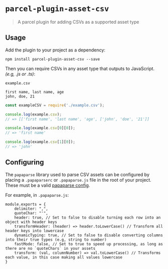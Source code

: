 # `parcel-plugin-asset-csv`

> A parcel plugin for adding CSVs as a supported asset type

## Usage

Add the plugin to your project as a dependency:

```
npm install parcel-plugin-asset-csv --save
```

Then you can require CSVs in any asset type that outputs to JavaScript. _(e.g, .js or .ts)_:

`example.csv`
```csv
first name, last name, age
john, doe, 21
```

```js
const exampleCSV = require('./example.csv');

console.log(example.csv);
// => [['first name', 'last name', 'age', ['john', 'doe', '21']]

console.log(example.csv[0][0]);
// => 'first name'

console.log(example.csv[1][0]);
// => 'john'
```

## Configuring

The `papaparse` library used to parse CSV assets can be configured by placing a `.papaparserc` or `.papaparse.js` file in the root of your project. These must be a valid [papaparse config](https://www.papaparse.com/docs#config).

For example, in `.papaparse.js`:

```
module.exports = {
    delimiter: ",",
    quoteChar: "'",
    header: true, // Set to false to disable turning each row into an object with header keys
    transformHeader: (header) => header.toLowerCase() // Transform all header keys into lowercase
    dynamicTyping: true, // Set to false to disable converting columns into their true types (e.g, string to number)
    fastMode: false, // Set to true to speed up processing, as long as there are no `quoteChars` in your assets
    transform: (val, columnNumber) => val.toLowerCase() // Transforms each value, in this case making all values lowercase
}
```